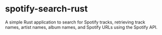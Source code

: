 # spotify-search-rust
A simple Rust application to search for Spotify tracks, retrieving track names, artist names, album names, and Spotify URLs using the Spotify API.
